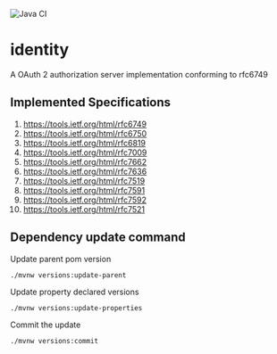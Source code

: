 ![Java CI](https://github.com/identityOrg/identity/workflows/Java%20CI/badge.svg)
# identity
A OAuth 2 authorization server implementation conforming to rfc6749

## Implemented Specifications

1. https://tools.ietf.org/html/rfc6749
1. https://tools.ietf.org/html/rfc6750
1. https://tools.ietf.org/html/rfc6819
1. https://tools.ietf.org/html/rfc7009
1. https://tools.ietf.org/html/rfc7662
1. https://tools.ietf.org/html/rfc7636
1. https://tools.ietf.org/html/rfc7519
1. https://tools.ietf.org/html/rfc7591
1. https://tools.ietf.org/html/rfc7592
1. https://tools.ietf.org/html/rfc7521

## Dependency update command

Update parent pom version

```shell script
./mvnw versions:update-parent
```

Update property declared versions
```shell script
./mvnw versions:update-properties
```

Commit the update
```shell script
./mvnw versions:commit
```
